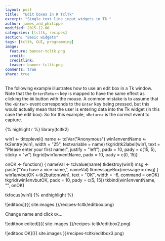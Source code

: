 ```yaml
---
layout: post
title:  "Edit boxes in R TclTk"
excerpt: "Single text line input widgets in Tk."
author: james_and_philippe
modified: 2015-12-00
categories: [tcltk, recipes]
section: "Basic widgets"
tags: [tcltk, GUI, programming]
image:
  feature: banner-tcltk.png
  credit: 
  creditlink: 
  teaser: banner-tcltk.png
comments: true
share: true
---
```


The following example illustrates how to use an edit box in a Tk window. Note that the `Enter`/`Return` key is mapped to have the same effect as clicking the `OK` button with the mouse. A common mistake is to assume that the `<Enter>` event corresponds to the `Enter` key being pressed, but this would actually mean that the user is entering data into the Tk widget (in this case the edit box). So for this example, `<Return>` is the correct event to capture.


{% highlight r %}
library(tcltk2)

win1 <- tktoplevel()
name <- tclVar("Anonymous")
win1$env$entName <-tk2entry(win1, width = "25", textvariable = name)
tkgrid(tk2label(win1, text = "Please enter your first name:", justify = "left"),
  padx = 10, pady = c(15, 5), sticky = "w")
tkgrid(win1$env$entName, padx = 10, pady = c(0, 15))

onOK <- function() {
  nameVal <- tclvalue(name)
  tkdestroy(win1)
  msg <- paste("You have a nice name,", nameVal)
  tkmessageBox(message = msg)
}
win1$env$butOK <-tk2button(win1, text = "OK", width = -6, command = onOK)
tkgrid(win1$env$butOK, padx = 10, pady = c(5, 15))
tkbind(win1$env$entName, "<Return>", onOK)

tkfocus(win1)
{% endhighlight %}

![editbox]({{ site.images }}/recipes-tcltk/editbox.png)

Change name and click `OK`...

![editbox edited]({{ site.images }}/recipes-tcltk/editbox2.png)

![editbox OK]({{ site.images }}/recipes-tcltk/editbox3.png)
